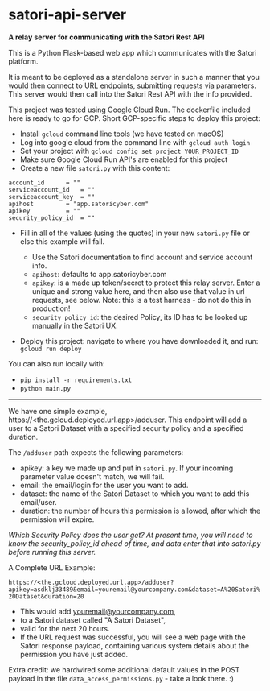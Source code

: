 # satori-api-server
**A relay server for communicating with the Satori Rest API**

This is a Python Flask-based web app which communicates with the Satori platform.

It is meant to be deployed as a standalone server in such a manner that you would then connect to URL endpoints, submitting requests via parameters. This server would then call into the Satori Rest API with the info provided.

This project was tested using Google Cloud Run. The dockerfile included here is ready to go for GCP. Short GCP-specific steps to deploy this project:

- Install ```gcloud``` command line tools (we have tested on macOS)
- Log into google cloud from the command line with ```gcloud auth login```
- Set your project with ```gcloud config set project YOUR_PROJECT_ID```
- Make sure Google Cloud Run API's are enabled for this project
- Create a new file ```satori.py``` with this content:

```
account_id		= ""
serviceaccount_id 	= ""
serviceaccount_key	= ""
apihost			= "app.satoricyber.com"
apikey 			= ""
security_policy_id	= ""
```

- Fill in all of the values (using the quotes) in your new ```satori.py``` file or else this example will fail. 
	- Use the Satori documentation to find account and service account info. 
	- ```apihost```: defaults to app.satoricyber.com
	- ```apikey```: is a made up token/secret to protect this relay server. Enter a unique and strong value here, and then also use that value in url requests, see below. Note: this is a test harness - do not do this in production!
	- ```security_policy_id```: the desired Policy, its ID has to be looked up manually in the Satori UX.

- Deploy this project: navigate to where you have downloaded it, and run: ```gcloud run deploy```

You can also run locally with:

- ```pip install -r requirements.txt```
- ```python main.py```

___

We have one simple example, https://<the.gcloud.deployed.url.app>/adduser. This endpoint will add a user to a Satori Dataset with a specified security policy and a specified duration.


The ```/adduser``` path expects the following parameters:

- apikey: a key we made up and put in ```satori.py```. If your incoming parameter value doesn't match, we will fail.
- email: the email/login for the user you want to add.
- dataset: the name of the Satori Dataset to which you want to add this email/user.
- duration: the number of hours this permission is allowed, after which the permission will expire.

_Which Security Policy does the user get? At present time, you will need to know the security_policy_id ahead of time, and data enter that into satori.py before running this server._

A Complete URL Example: 

```https://<the.gcloud.deployed.url.app>/adduser?apikey=asdklj33489&email=youremail@yourcompany.com&dataset=A%20Satori%20Dataset&duration=20```

- This would add youremail@yourcompany.com,
- to a Satori dataset called "A Satori Dataset",
- valid for the next 20 hours. 
- If the URL request was successful, you will see a web page with the Satori response payload, containing various system details about the permission you have just added.


Extra credit: we hardwired some additional default values in the POST payload in the file ```data_access_permissions.py``` - take a look there. :)